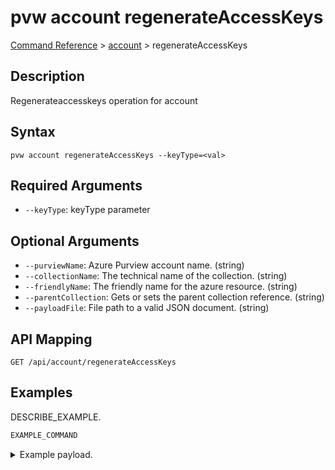 # pvw account regenerateAccessKeys
[Command Reference](../../../README.md#command-reference) > [account](./main.md) > regenerateAccessKeys

## Description
Regenerateaccesskeys operation for account

## Syntax
```
pvw account regenerateAccessKeys --keyType=<val>
```

## Required Arguments
- `--keyType`: keyType parameter

## Optional Arguments
- `--purviewName`: Azure Purview account name. (string)
- `--collectionName`: The technical name of the collection. (string)
- `--friendlyName`: The friendly name for the azure resource. (string)
- `--parentCollection`: Gets or sets the parent collection reference. (string)
- `--payloadFile`: File path to a valid JSON document. (string)

## API Mapping
 >  > []()
```
GET /api/account/regenerateAccessKeys
```

## Examples
DESCRIBE_EXAMPLE.
```powershell
EXAMPLE_COMMAND
```
<details><summary>Example payload.</summary>
<p>

```json
PASTE_JSON_HERE
```
</p>
</details>